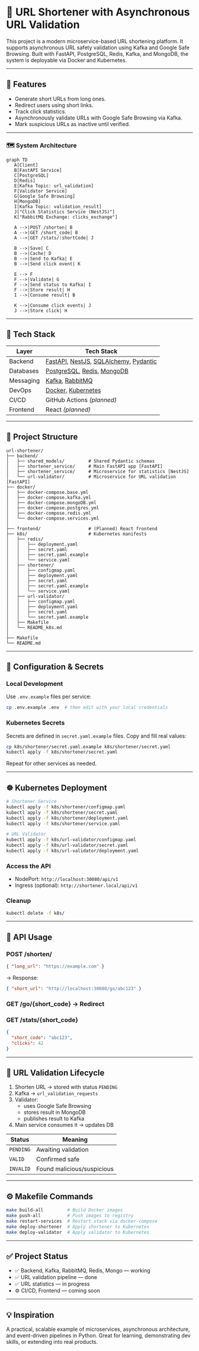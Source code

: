 # 🔗 URL Shortener with Asynchronous URL Validation

This project is a modern microservice-based URL shortening platform. It supports asynchronous URL safety validation using Kafka and Google Safe Browsing. Built with FastAPI, PostgreSQL, Redis, Kafka, and MongoDB, the system is deployable via Docker and Kubernetes.

---

## 🚀 Features

- Generate short URLs from long ones.
- Redirect users using short links.
- Track click statistics.
- Asynchronously validate URLs with Google Safe Browsing via Kafka.
- Mark suspicious URLs as inactive until verified.

---

### 🗺️ System Architecture

```mermaid
graph TD
   A[Client]
   B[FastAPI Service]
   C[PostgreSQL]
   D[Redis]
   E[Kafka Topic: url_validation]
   F[Validator Service]
   G[Google Safe Browsing]
   H[MongoDB]
   I[Kafka Topic: validation_result]
   J["Click Statistics Service (NestJS)"]
   K["RabbitMQ Exchange: clicks_exchange"]

   A -->|POST /shorten| B
   A -->|GET /short_code| B
   A -->|GET /stats/:shortCode| J

   B -->|Save| C
   B -->|Cache| D
   B -->|Send to Kafka| E
   B -->|Send click event| K

   E --> F
   F -->|Validate| G
   F -->|Send status to Kafka| I
   F -->|Store result| H
   I -->|Consume result| B

   K -->|Consume click events| J
   J -->|Store click| H

```

---

## 🧰 Tech Stack

| Layer         | Tech Stack                                                                 |
|---------------|------------------------------------------------------------------------------|
| Backend       | [FastAPI](https://fastapi.tiangolo.com/), [NestJS](https://nestjs.com/), [SQLAlchemy](https://sqlalchemy.org/), [Pydantic](https://docs.pydantic.dev/) |
| Databases     | [PostgreSQL](https://www.postgresql.org/), [Redis](https://redis.io/), [MongoDB](https://www.mongodb.com/) |
| Messaging     | [Kafka](https://kafka.apache.org/), [RabbitMQ](https://www.rabbitmq.com/)   |
| DevOps        | [Docker](https://www.docker.com/), [Kubernetes](https://kubernetes.io/)     |
| CI/CD         | GitHub Actions *(planned)*                                                  |
| Frontend      | React *(planned)*                                                           |


---

## 🧂 Project Structure

```
url-shortener/
├── backend/
│   ├── shared_models/         # Shared Pydantic schemas
│   ├── shortener_service/     # Main FastAPI app [FastAPI]
│   ├── shortener_service/     # Microservice for statistics [NestJS]
│   └── url-validator/         # Microservice for URL validation [FastAPI]
├── docker/
│   ├── docker-compose.base.yml
│   ├── docker-compose.kafka.yml
│   ├── docker-compose.mongoDB.yml
│   ├── docker-compose.postgres.yml
│   ├── docker-compose.redis.yml
│   └── docker-compose.services.yml
│
├── frontend/                  # (Planned) React frontend
├── k8s/                       # Kubernetes manifests
│   ├── redis/
│   │   ├── deployment.yaml
│   │   ├── secret.yaml
│   │   ├── secret.yaml.example
│   │   └── service.yaml
│   ├── shortener/
│   │   ├── configmap.yaml
│   │   ├── deployment.yaml
│   │   ├── secret.yaml
│   │   ├── secret.yaml.example
│   │   └── service.yaml
│   ├── url-validator/
│   │   ├── configmap.yaml
│   │   ├── deployment.yaml
│   │   ├── secret.yaml
│   │   └── secret.yaml.example
│   ├── Makefile
│   └── README_k8s.md
│  
├── Makefile
└── README.md
```

---

## 🔐 Configuration & Secrets

### Local Development

Use `.env.example` files per service:

```bash
cp .env.example .env  # then edit with your local credentials
```

### Kubernetes Secrets

Secrets are defined in `secret.yaml.example` files. Copy and fill real values:

```bash
cp k8s/shortener/secret.yaml.example k8s/shortener/secret.yaml
kubectl apply -f k8s/shortener/secret.yaml
```

Repeat for other services as needed.

---

## ☸️ Kubernetes Deployment

```bash
# Shortener Service
kubectl apply -f k8s/shortener/configmap.yaml
kubectl apply -f k8s/shortener/secret.yaml
kubectl apply -f k8s/shortener/deployment.yaml
kubectl apply -f k8s/shortener/service.yaml

# URL Validator
kubectl apply -f k8s/url-validator/configmap.yaml
kubectl apply -f k8s/url-validator/secret.yaml
kubectl apply -f k8s/url-validator/deployment.yaml
```

### Access the API

- NodePort: `http://localhost:30080/api/v1`
- Ingress (optional): `http://shortener.local/api/v1`

### Cleanup

```bash
kubectl delete -f k8s/
```

---

## 🧪 API Usage

### POST /shorten/

```json
{ "long_url": "https://example.com" }
```

→ Response:

```json
{ "short_url": "http://localhost:30080/go/abc123" }
```

### GET /go/{short_code} → Redirect

### GET /stats/{short_code}

```json
{
  "short_code": "abc123",
  "clicks": 42
}
```

---

## 🔁 URL Validation Lifecycle

1. Shorten URL → stored with status `PENDING`
2. Kafka → `url_validation_requests`
3. Validator:
   - uses Google Safe Browsing
   - stores result in MongoDB
   - publishes result to Kafka
4. Main service consumes it → updates DB

| Status     | Meaning                        |
|------------|--------------------------------|
| `PENDING`  | Awaiting validation            |
| `VALID`    | Confirmed safe                 |
| `INVALID`  | Found malicious/suspicious     |

---

## ⚙️ Makefile Commands

```bash
make build-all         # Build Docker images
make push-all          # Push images to registry
make restart-services  # Restart stack via docker-compose
make deploy-shortener  # Apply shortener to Kubernetes
make deploy-validator  # Apply validator to Kubernetes
```

---

## ✅ Project Status

- ✅ Backend, Kafka, RabbitMQ, Redis, Mongo — working
- ✅ URL validation pipeline — done
- ✅ URL statistics — in progress
- ⚙️ CI/CD, Frontend — coming soon

---

## 💡 Inspiration

A practical, scalable example of microservices, asynchronous architecture, and event-driven pipelines in Python. Great for learning, demonstrating dev skills, or extending into real products.
